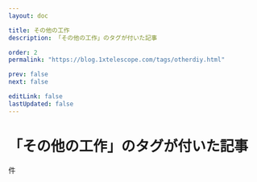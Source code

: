 ```yaml
---
layout: doc

title: その他の工作
description: 「その他の工作」のタグが付いた記事

order: 2
permalink: "https://blog.1xtelescope.com/tags/otherdiy.html"

prev: false
next: false

editLink: false
lastUpdated: false
---
```


<script lang="ts" setup>
    import TaggedPostList   from "../.vitepress/components/TaggedPostList.vue"
    import PostCounter      from "../.vitepress/components/PostCounter.vue"
</script>

# 「その他の工作」のタグが付いた記事

<span class="text-base"><PostCounter tag="otherdiy" /></span>件

<TaggedPostList tag="otherdiy" />
